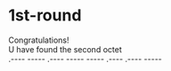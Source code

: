# 1st-round </n>
Congratulations!<br>
U have found the second octet <br>
.---- ----- .---- ----- ----- .---- .---- -----
